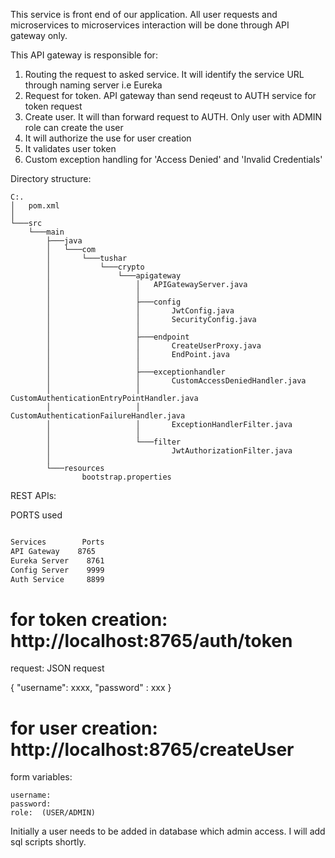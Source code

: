 This service is front end of our application. All user requests and microservices to microservices interaction will be
done through API gateway only.

This API gateway is responsible for:

1) Routing the request to asked service. It will identify the service URL through naming server i.e Eureka
2) Request for token. API gateway than send reqeust to AUTH service for token request
3) Create user. It will than forward request to AUTH. Only user with ADMIN role can create the user
4) It will authorize the use for user creation
5) It validates user token
6) Custom exception handling for 'Access Denied' and 'Invalid Credentials'

Directory structure:

```
C:.
│   pom.xml
│
└───src
    └───main
        ├───java
        │   └───com
        │       └───tushar
        │           └───crypto
        │               └───apigateway
        │                   │   APIGatewayServer.java
        │                   │
        │                   ├───config
        │                   │       JwtConfig.java
        │                   │       SecurityConfig.java
        │                   │
        │                   ├───endpoint
        │                   │       CreateUserProxy.java
        │                   │       EndPoint.java
        │                   │
        │                   ├───exceptionhandler
        │                   │       CustomAccessDeniedHandler.java
        │                   │       CustomAuthenticationEntryPointHandler.java
        │                   │       CustomAuthenticationFailureHandler.java
        │                   │       ExceptionHandlerFilter.java
        │                   │
        │                   └───filter
        │                           JwtAuthorizationFilter.java
        │
        └───resources
                bootstrap.properties
```

REST APIs:

PORTS used

```bash

Services	    Ports
API Gateway	   8765
Eureka Server	 8761
Config Server	 9999
Auth Service	 8899

```


# for token creation:   http://localhost:8765/auth/token

request:  JSON request

{
	"username": xxxx,
	"password" :  xxx
}

# for user creation:  http://localhost:8765/createUser

form variables:
```
username:  
password:
role:  (USER/ADMIN)
```



Initially a user needs to be added in database which admin access. I will add sql scripts shortly.

